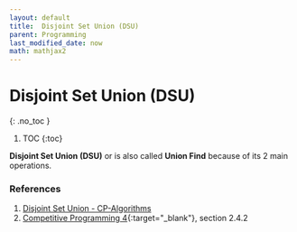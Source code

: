 ```yaml
---
layout: default
title:  Disjoint Set Union (DSU)
parent: Programming
last_modified_date: now
math: mathjax2
---
```


# Disjoint Set Union (DSU)
{: .no_toc }

1. TOC
{:toc}

**Disjoint Set Union (DSU)** or is also called **Union Find** because of its 2 main operations.

### References

1. [Disjoint Set Union - CP-Algorithms](https://cp-algorithms.com/data_structures/disjoint_set_union.html)
2. [Competitive Programming 4](https://cpbook.net/){:target="_blank"}, section 2.4.2